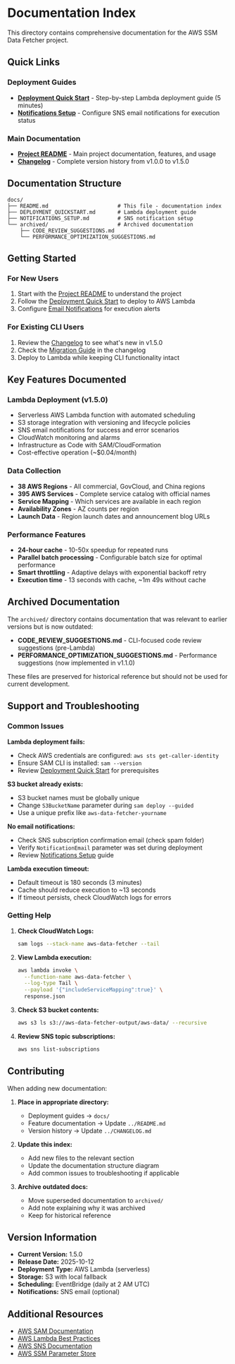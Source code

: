 # Documentation Index

This directory contains comprehensive documentation for the AWS SSM Data Fetcher project.

## Quick Links

### Deployment Guides
- **[Deployment Quick Start](DEPLOYMENT_QUICKSTART.md)** - Step-by-step Lambda deployment guide (5 minutes)
- **[Notifications Setup](NOTIFICATIONS_SETUP.md)** - Configure SNS email notifications for execution status

### Main Documentation
- **[Project README](../README.md)** - Main project documentation, features, and usage
- **[Changelog](../CHANGELOG.md)** - Complete version history from v1.0.0 to v1.5.0

## Documentation Structure

```
docs/
├── README.md                      # This file - documentation index
├── DEPLOYMENT_QUICKSTART.md       # Lambda deployment guide
├── NOTIFICATIONS_SETUP.md         # SNS notification setup
└── archived/                      # Archived documentation
    ├── CODE_REVIEW_SUGGESTIONS.md
    └── PERFORMANCE_OPTIMIZATION_SUGGESTIONS.md
```

## Getting Started

### For New Users
1. Start with the [Project README](../README.md) to understand the project
2. Follow the [Deployment Quick Start](DEPLOYMENT_QUICKSTART.md) to deploy to AWS Lambda
3. Configure [Email Notifications](NOTIFICATIONS_SETUP.md) for execution alerts

### For Existing CLI Users
1. Review the [Changelog](../CHANGELOG.md) to see what's new in v1.5.0
2. Check the [Migration Guide](../CHANGELOG.md#migration-from-cli-to-lambda) in the changelog
3. Deploy to Lambda while keeping CLI functionality intact

## Key Features Documented

### Lambda Deployment (v1.5.0)
- Serverless AWS Lambda function with automated scheduling
- S3 storage integration with versioning and lifecycle policies
- SNS email notifications for success and error scenarios
- CloudWatch monitoring and alarms
- Infrastructure as Code with SAM/CloudFormation
- Cost-effective operation (~$0.04/month)

### Data Collection
- **38 AWS Regions** - All commercial, GovCloud, and China regions
- **395 AWS Services** - Complete service catalog with official names
- **Service Mapping** - Which services are available in each region
- **Availability Zones** - AZ counts per region
- **Launch Data** - Region launch dates and announcement blog URLs

### Performance Features
- **24-hour cache** - 10-50x speedup for repeated runs
- **Parallel batch processing** - Configurable batch size for optimal performance
- **Smart throttling** - Adaptive delays with exponential backoff retry
- **Execution time** - 13 seconds with cache, ~1m 49s without cache

## Archived Documentation

The `archived/` directory contains documentation that was relevant to earlier versions but is now outdated:

- **CODE_REVIEW_SUGGESTIONS.md** - CLI-focused code review suggestions (pre-Lambda)
- **PERFORMANCE_OPTIMIZATION_SUGGESTIONS.md** - Performance suggestions (now implemented in v1.1.0)

These files are preserved for historical reference but should not be used for current development.

## Support and Troubleshooting

### Common Issues

**Lambda deployment fails:**
- Check AWS credentials are configured: `aws sts get-caller-identity`
- Ensure SAM CLI is installed: `sam --version`
- Review [Deployment Quick Start](DEPLOYMENT_QUICKSTART.md) for prerequisites

**S3 bucket already exists:**
- S3 bucket names must be globally unique
- Change `S3BucketName` parameter during `sam deploy --guided`
- Use a unique prefix like `aws-data-fetcher-yourname`

**No email notifications:**
- Check SNS subscription confirmation email (check spam folder)
- Verify `NotificationEmail` parameter was set during deployment
- Review [Notifications Setup](NOTIFICATIONS_SETUP.md) guide

**Lambda execution timeout:**
- Default timeout is 180 seconds (3 minutes)
- Cache should reduce execution to ~13 seconds
- If timeout persists, check CloudWatch logs for errors

### Getting Help

1. **Check CloudWatch Logs:**
   ```bash
   sam logs --stack-name aws-data-fetcher --tail
   ```

2. **View Lambda execution:**
   ```bash
   aws lambda invoke \
     --function-name aws-data-fetcher \
     --log-type Tail \
     --payload '{"includeServiceMapping":true}' \
     response.json
   ```

3. **Check S3 bucket contents:**
   ```bash
   aws s3 ls s3://aws-data-fetcher-output/aws-data/ --recursive
   ```

4. **Review SNS topic subscriptions:**
   ```bash
   aws sns list-subscriptions
   ```

## Contributing

When adding new documentation:

1. **Place in appropriate directory:**
   - Deployment guides → `docs/`
   - Feature documentation → Update `../README.md`
   - Version history → Update `../CHANGELOG.md`

2. **Update this index:**
   - Add new files to the relevant section
   - Update the documentation structure diagram
   - Add common issues to troubleshooting if applicable

3. **Archive outdated docs:**
   - Move superseded documentation to `archived/`
   - Add note explaining why it was archived
   - Keep for historical reference

## Version Information

- **Current Version:** 1.5.0
- **Release Date:** 2025-10-12
- **Deployment Type:** AWS Lambda (serverless)
- **Storage:** S3 with local fallback
- **Scheduling:** EventBridge (daily at 2 AM UTC)
- **Notifications:** SNS email (optional)

## Additional Resources

- [AWS SAM Documentation](https://docs.aws.amazon.com/serverless-application-model/)
- [AWS Lambda Best Practices](https://docs.aws.amazon.com/lambda/latest/dg/best-practices.html)
- [AWS SNS Documentation](https://docs.aws.amazon.com/sns/)
- [AWS SSM Parameter Store](https://docs.aws.amazon.com/systems-manager/latest/userguide/systems-manager-parameter-store.html)
